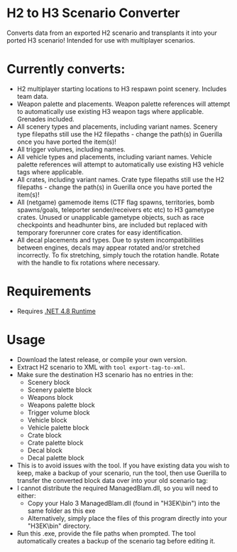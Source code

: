 
# H2 to H3 Scenario Converter
Converts data from an exported H2 scenario and transplants it into your ported H3 scenario! Intended for use with multiplayer scenarios.

# Currently converts:
- H2 multiplayer starting locations to H3 respawn point scenery. Includes team data.
- Weapon palette and placements. Weapon palette references will attempt to automatically use existing H3 weapon tags where applicable. Grenades included.
- All scenery types and placements, including variant names. Scenery type filepaths still use the H2 filepaths - change the path(s) in Guerilla once you have ported the item(s)!
- All trigger volumes, including names.
- All vehicle types and placements, including variant names. Vehicle palette references will attempt to automatically use existing H3 vehicle tags where applicable.
- All crates, including variant names. Crate type filepaths still use the H2 filepaths - change the path(s) in Guerilla once you have ported the item(s)!
- All (netgame) gamemode items (CTF flag spawns, territories, bomb spawns/goals, teleporter sender/receivers etc etc) to H3 gametype crates. Unused or unapplicable gametype objects, such as race checkpoints and headhunter bins, are included but replaced with temporary forerunner core crates for easy identification.
- All decal placements and types. Due to system incompatibilities between engines, decals may appear rotated and/or stretched incorrectly. To fix stretching, simply touch the rotation handle. Rotate with the handle to fix rotations where necessary.

# Requirements
* Requires [.NET 4.8 Runtime](https://dotnet.microsoft.com/en-us/download/dotnet-framework/net48)

# Usage
* Download the latest release, or compile your own version.
* Extract H2 scenario to XML with `tool export-tag-to-xml`.
* Make sure the destination H3 scenario has no entries in the:
	* Scenery block
	* Scenery palette block
	* Weapons block
	* Weapons palette block
	* Trigger volume block
	* Vehicle block
	* Vehicle palette block
	* Crate block
	* Crate palette block
	* Decal block
	* Decal palette block
 * This is to avoid issues with the tool. If you have existing data you wish to keep, make a backup of your scenario, run the tool, then use Guerilla to transfer the converted block data over into your old scenario tag:
* I cannot distribute the required ManagedBlam.dll, so you will need to either:
    * Copy your Halo 3 ManagedBlam.dll (found in "H3EK\bin") into the same folder as this exe
    * Alternatively, simply place the files of this program directly into your "H3EK\bin" directory.
* Run this .exe, provide the file paths when prompted. The tool automatically creates a backup of the scenario tag before editing it.
